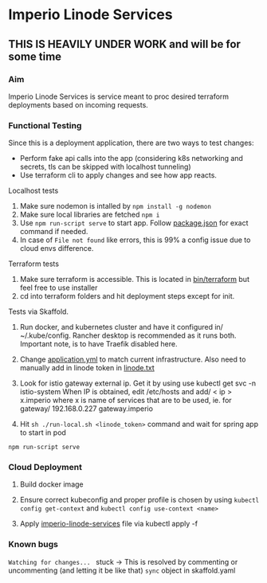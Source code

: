 # Imperio Linode Services

## THIS IS HEAVILY UNDER WORK and will be for some time
### Aim

Imperio Linode Services is service meant to proc desired terraform deployments based on incoming requests.

### Functional Testing
Since this is a deployment application, there are two ways to test changes:

* Perform fake api calls into the app (considering k8s networking and secrets, tls can be skipped with  localhost tunneling)
* Use terraform cli to apply changes and see how app reacts.

Localhost tests
1. Make sure nodemon is intalled by `npm install -g nodemon`
2. Make sure local libraries are fetched `npm i`
3. Use `npm run-script serve` to start app. Follow [package.json](package.json) for exact command if needed.
4. In case of `File not found` like errors, this is 99% a config issue due to cloud envs difference.

Terraform tests
1. Make sure terraform is accessible. This is located in [bin/terraform](bin/terraform) but feel free to use installer
2. cd into terraform folders and hit deployment steps except for init.


Tests via Skaffold.

1. Run docker, and kubernetes cluster and have it configured in/ ~/.kube/config. Rancher desktop is recommended as it runs both. Important note, is to have Traefik disabled here.

2. Change [application.yml](src/main/resources/application.yml) to match current infrastructure. Also need to manually add in linode token in [linode.txt](./app/resources/linode.txt)

3. Look for istio gateway external ip. Get it by using use kubectl get svc -n istio-system
When IP is obtained, edit /etc/hosts and add/ < ip > 	x.imperio where x is name of services that are to be used, ie. for gateway/ 192.168.0.227	gateway.imperio

3. Hit `sh ./run-local.sh <linode_token>` command and wait for spring app to start in pod

`npm run-script serve`
### Cloud Deployment
1. Build docker image

2. Ensure correct kubeconfig and proper profile is chosen by using `kubectl config get-context` and `kubectl config use-context <name>`

3. Apply [imperio-linode-services](imperio-linode-services.yaml) file via kubectl apply -f

### Known bugs

`Watching for changes... ` stuck -> This is resolved by commenting or uncommenting (and letting it be like that) `sync`
object in skaffold.yaml
